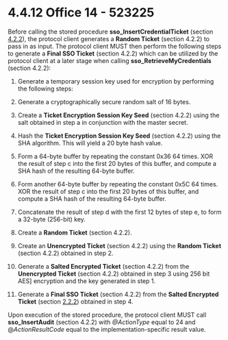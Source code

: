 <html dir="LTR" xmlns:mshelp="http://msdn.microsoft.com/mshelp" xmlns:ddue="http://ddue.schemas.microsoft.com/authoring/2003/5" xmlns:xlink="http://www.w3.org/1999/xlink" xmlns:tool="http://www.microsoft.com/tooltip">
 <body>
 <div id="header">
 <h1 class="heading">4.4.12 Office 14 - 523225</h1>
 </div>
 <div id="mainSection">
 <div id="mainBody">
 <div id="allHistory" class="saveHistory"></div>
 <div id="sectionSection0" class="section" name="collapseableSection">
 

<p>Before calling the stored procedure <b>sso_InsertCredentialTicket</b>
(section <a href="a216dd15-2641-4bcb-9f22-a9d5b67a8970.md">4.2.2</a>), the
protocol client generates a <b>Random Ticket</b> (section 4.2.2) to pass in as
input. The protocol client MUST then perform the following steps to generate a <b>Final
SSO Ticket</b> (section 4.2.2) which can be utilized by the protocol client at
a later stage when calling <b>sso_RetrieveMyCredentials</b> (section 4.2.2):</p>

<ol><li><p><span> </span>Generate a
temporary session key used for encryption by performing the following steps:</p>

</li><li><p><span> </span>Generate a
cryptographically secure random salt of 16 bytes.</p>

</li><li><p><span> </span>Create a <b>Ticket
Encryption Session Key Seed</b> (section 4.2.2) using the salt obtained in step
a in conjunction with the master secret.</p>

</li><li><p><span> </span>Hash the <b>Ticket
Encryption Session Key Seed</b> (section 4.2.2) using the SHA algorithm. This
will yield a 20 byte hash value.</p>

</li><li><p><span> </span>Form a 64-byte
buffer by repeating the constant 0x36 64 times. XOR the result of step c into
the first 20 bytes of this buffer, and compute a SHA hash of the resulting
64-byte buffer.</p>

</li><li><p><span> </span>Form another
64-byte buffer by repeating the constant 0x5C 64 times. XOR the result of step
c into the first 20 bytes of this buffer, and compute a SHA hash of the
resulting 64-byte buffer.</p>

</li><li><p><span> </span>Concatenate the
result of step d with the first 12 bytes of step e, to form a 32-byte (256-bit)
key.<a id="_Ref192003791"></a></p>

</li><li><p><span> </span>Create a <b>Random
Ticket</b> (section 4.2.2).<a id="_Ref192003860"></a></p>

</li><li><p><span> </span>Create an <b>Unencrypted
Ticket</b> (section 4.2.2) using the <b>Random Ticket</b> (section 4.2.2)
obtained in step 2.<a id="_Ref192003870"></a></p>

</li><li><p><span> </span>Generate a <b>Salted
Encrypted Ticket</b> (section 4.2.2) from the <b>Unencrypted Ticket</b>
(section 4.2.2) obtained in step 3 using 256 bit AES] encryption and the key
generated in step 1.</p>

</li><li><p><span> </span>Generate a <b>Final
SSO Ticket</b> (section 4.2.2) from the <b>Salted Encrypted Ticket</b> (section
<a href="Section_428b541dcc834f8f9bbe96799ed90cce">2.2.2</a>) obtained in step
4.</p>

</li></ol><p>Upon execution of the stored procedure, the protocol client
MUST call <b>sso_InsertAudit</b> (section 4.2.2) with <i>@ActionType</i> equal
to 24 and @<i>ActionResultCode </i>equal to the implementation-specific result
value.</p>


 </div>
 </div>
 </div>
 </body>
</html>